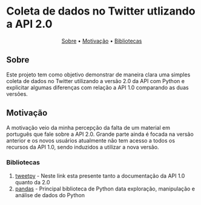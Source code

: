 <h1>Coleta de dados no Twitter utlizando a API 2.0</h1>

<p align = center> 
    <a href = '#sobre'>Sobre</a> •
    <a href = '#motivacao'>Motivação</a> •
    <a href = '#bibliotecas'>Bibliotecas</a>
</p>

<h2 id = 'sobre'>Sobre</h2>
Este projeto tem como objetivo demonstrar de maneira clara uma simples coleta de dados no Twitter utilizando a versão 2.0 da API com Python
e explicitar algumas diferenças com relação a API 1.0 comparando as duas versões.

<h2 id = 'motivacao'>Motivação</h2>
A motivação veio da minha percepção da falta de um material em português que fale sobre a API 2.0. Grande parte ainda é focada na versão
anterior e os novos usuários atualmente não tem acesso a todos os recursos da API 1.0, sendo induzidos a utilizar a nova versão.


<h3 id = 'bibliotecas'>Bibliotecas</h3>

1.	<a href='https://docs.tweepy.org/en/stable/'>tweetpy</a> - Neste link esta presente tanto a documentação da API 1.0 quanto da 2.0<br>	
2.	<a href='https://pandas.pydata.org/docs/index.html'>pandas</a> - Principal biblioteca de Python data exploração, manipulação e análise de dados do Python <br>


